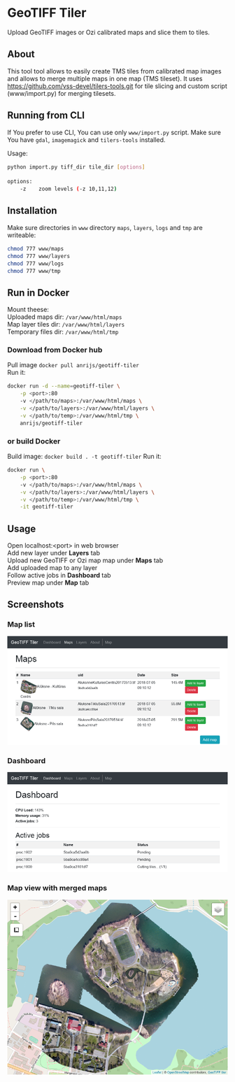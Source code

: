 
# GeoTIFF Tiler
Upload GeoTIFF images or Ozi calibrated maps and slice them to tiles.

## About
This tool tool allows to easily create TMS tiles from calibrated map images and allows to merge multiple maps in one map (TMS tileset).
It uses https://github.com/vss-devel/tilers-tools.git for tile slicing and custom script (www/import.py) for merging tilesets.

## Running from CLI
If You prefer to use CLI, You can use only `www/import.py` script. Make sure You have `gdal`, `imagemagick` and `tilers-tools` installed.

Usage: 
``` bash
python import.py tiff_dir tile_dir [options]

options:
	-z    zoom levels (-z 10,11,12) 
```

## Installation
Make sure directories in `www` directory `maps`, `layers`, `logs` and `tmp` are writeable:
``` bash
chmod 777 www/maps
chmod 777 www/layers
chmod 777 www/logs
chmod 777 www/tmp
```

## Run in Docker
Mount theese:  
Uploaded maps dir: `/var/www/html/maps`  
Map layer tiles dir: `/var/www/html/layers`  
Temporary files dir: `/var/www/html/tmp`  

### Download from Docker hub
Pull image `docker pull anrijs/geotiff-tiler`  
Run it:
``` bash
docker run -d --name=geotiff-tiler \
    -p <port>:80
    -v </path/to/maps>:/var/www/html/maps \
    -v </path/to/layers>:/var/www/html/layers \
    -v </path/to/temp>:/var/www/html/tmp \
    anrijs/geotiff-tiler
```
### or build Docker
Build image: `docker build . -t geotiff-tiler`
Run it:
``` bash
docker run \
	-p <port>:80
    -v </path/to/maps>:/var/www/html/maps \
    -v </path/to/layers>:/var/www/html/layers \
    -v </path/to/temp>:/var/www/html/tmp \
    -it geotiff-tiler
```

## Usage
Open localhost:\<port\> in web browser  
Add new layer under **Layers** tab  
Upload new GeoTIFF or Ozi map map under **Maps** tab  
Add uploaded map to any layer  
Follow active jobs in **Dashboard** tab  
Preview map under **Map** tab

## Screenshots
### Map list
![Map list](https://raw.githubusercontent.com/Anrijs/GeoTIFF-Tiler/master/docs/1.png)

### Dashboard
![Dashboard](https://raw.githubusercontent.com/Anrijs/GeoTIFF-Tiler/master/docs/2.png)

### Map view with merged maps
![Map view](https://raw.githubusercontent.com/Anrijs/GeoTIFF-Tiler/master/docs/3.gif)
